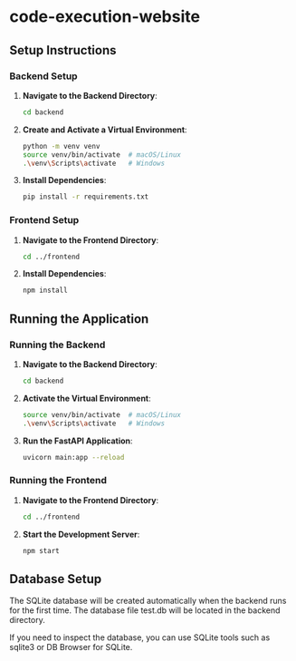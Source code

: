 # code-execution-website


## Setup Instructions

### Backend Setup

1. **Navigate to the Backend Directory**:
    ```sh
    cd backend
    ```

2. **Create and Activate a Virtual Environment**:
    ```sh
    python -m venv venv
    source venv/bin/activate  # macOS/Linux
    .\venv\Scripts\activate   # Windows
    ```

3. **Install Dependencies**:
    ```sh
    pip install -r requirements.txt
    ```

### Frontend Setup

1. **Navigate to the Frontend Directory**:
    ```sh
    cd ../frontend
    ```

2. **Install Dependencies**:
    ```sh
    npm install
    ```

## Running the Application

### Running the Backend

1. **Navigate to the Backend Directory**:
    ```sh
    cd backend
    ```

2. **Activate the Virtual Environment**:
    ```sh
    source venv/bin/activate  # macOS/Linux
    .\venv\Scripts\activate   # Windows
    ```

3. **Run the FastAPI Application**:
    ```sh
    uvicorn main:app --reload
    ```

### Running the Frontend

1. **Navigate to the Frontend Directory**:
    ```sh
    cd ../frontend
    ```

2. **Start the Development Server**:
    ```sh
    npm start
    ```

## Database Setup
The SQLite database will be created automatically when the backend runs for the first time. The database file test.db will be located in the backend directory.

If you need to inspect the database, you can use SQLite tools such as sqlite3 or DB Browser for SQLite.

